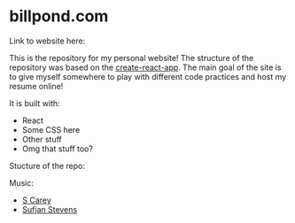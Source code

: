 # billpond.com

Link to website here: 

This is the repository for my personal website! The structure of the repository was based on the [create-react-app](https://github.com/facebook/create-react-app). The main goal of the site is to give myself somewhere to play with different code practices and host my resume online!

It is built with: 

* React
* Some CSS here
* Other stuff
* Omg that stuff too? 

Stucture of the repo: 

Music: 
* [S Carey](https://open.spotify.com/artist/2LSJrlndCuTpdEluvYHc2E)
* [Sufjan Stevens](https://open.spotify.com/artist/4MXUO7sVCaFgFjoTI5ox5c)
